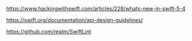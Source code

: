 https://www.hackingwithswift.com/articles/228/whats-new-in-swift-5-4

https://swift.org/documentation/api-design-guidelines/

https://github.com/realm/SwiftLint